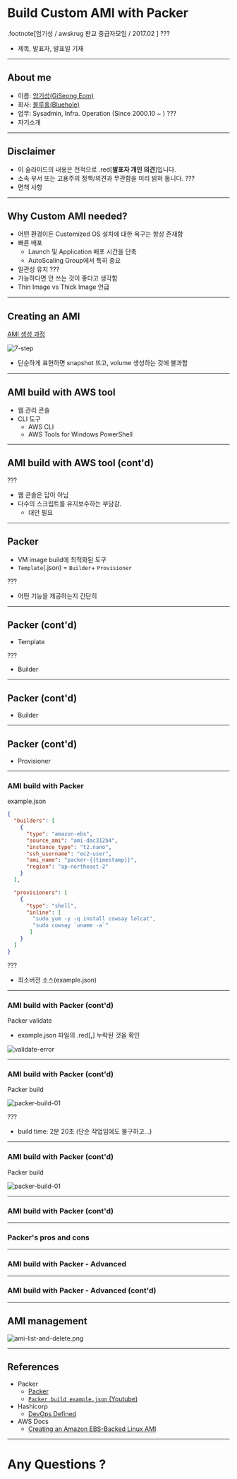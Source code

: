 # Build Custom AMI with Packer

.footnote[엄기성 / awskrug 판교 중급자모임 / 2017.02 ]
???
* 제목, 발표자, 발표일 기재

---
## About me

* 이름: [엄기성(GiSeong Eom)](https://github.com/giseongeom)
* 회사: [블루홀(Bluehole)](https://www.bluehole.net/)
* 업무: Sysadmin, Infra. Operation (Since 2000.10 ~ )
???
* 자기소개

---
## Disclaimer

* 이 슬라이드의 내용은 전적으로 .red[**발표자 개인 의견**]입니다.
* 소속 부서 또는 고용주의 정책/의견과 무관함을 미리 밝혀 둡니다.
???
* 면책 사항

---
## Why Custom AMI needed?

* 어떤 환경이든 Customized OS 설치에 대한 욕구는 항상 존재함
* 빠른 배포 
  * Launch 및 Application 배포 시간을 단축
  * AutoScaling Group에서 특히 중요
* 일관성 유지
???
* 가능하다면 안 쓰는 것이 좋다고 생각함
* Thin Image vs Thick Image 언급

---
## Creating an AMI

[AMI 생성 과정](https://goo.gl/MvNUXb)

![7-step](./create-ami.png)

* 단순하게 표현하면 snapshot 뜨고, volume 생성하는 것에 불과함



---
## AMI build with AWS tool

* 웹 관리 콘솔
* CLI 도구
  * AWS CLI
  * AWS Tools for Windows PowerShell



---
## AMI build with AWS tool (cont'd)


???
* 웹 콘솔은 답이 아님
* 다수의 스크립트를 유지보수하는 부담감.
  * 대안 필요

---
## Packer

* VM image build에 최적화된 도구
* `Template`(.json) = `Builder`+ `Provisioner`

???
* 어떤 기능을 제공하는지 간단히

---
## Packer (cont'd)

* Template

???
* Builder

---
## Packer (cont'd)

* Builder

---
## Packer (cont'd)

* Provisioner

---
### AMI build with Packer
example.json

```json
{
  "builders": [
    {
      "type": "amazon-ebs",
      "source_ami": "ami-dac312b4",
      "instance_type": "t2.nano",
      "ssh_username": "ec2-user",
      "ami_name": "packer-{{timestamp}}",
      "region": "ap-northeast-2"
    }
  ],

  "provisioners": [
    {
      "type": "shell",
      "inline": [
        "sudo yum -y -q install cowsay lolcat",
        "sudo cowsay `uname -a`"
       ]
    }    
  ]
}
```

???
* 최소버전 소스(example.json)

---
### AMI build with Packer (cont'd)

Packer validate
* example.json 파일의 .red[**,**] 누락된 것을 확인

![validate-error](./packer-validate-error.png)


---
### AMI build with Packer (cont'd)

Packer build

![packer-build-01](./packer-build-01.png)

???
* build time: 2분 20초 (단순 작업임에도 불구하고...)

---
### AMI build with Packer (cont'd)

Packer build

![packer-build-01](./packer-build-02.png)

---
### AMI build with Packer (cont'd)


---
### Packer's pros and cons





---
### AMI build with Packer - Advanced


---
### AMI build with Packer - Advanced (cont'd)



---
## AMI management

![ami-list-and-delete.png](./ami-list-and-delete.png)

---
## References

* Packer
  * [Packer](https://www.packer.io/)
  * [`Packer build example.json` (Youtube)](https://goo.gl/SH74g1)
* Hashicorp
  * [DevOps Defined](https://www.hashicorp.com/devops.html#package)
* AWS Docs
  * [Creating an Amazon EBS-Backed Linux AMI](https://goo.gl/F7tEGV)

---
# Any Questions ?
